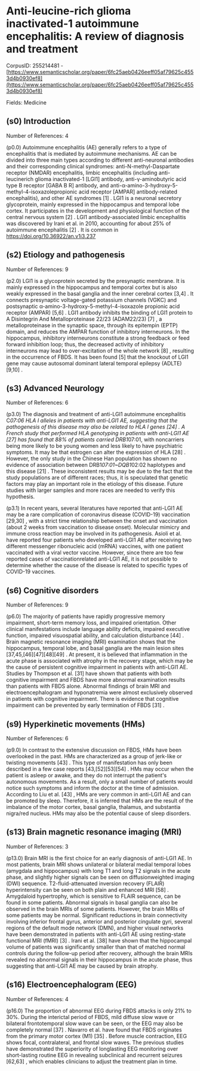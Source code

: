 # Anti-leucine-rich glioma inactivated-1 autoimmune encephalitis: A review of diagnosis and treatment

CorpusID: 255214481 - [https://www.semanticscholar.org/paper/6fc25aeb0426eeff05af79625c4553d4b0930ef8](https://www.semanticscholar.org/paper/6fc25aeb0426eeff05af79625c4553d4b0930ef8)

Fields: Medicine

## (s0) Introduction
Number of References: 4

(p0.0) Autoimmune encephalitis (AE) generally refers to a type of encephalitis that is mediated by autoimmune mechanisms. AE can be divided into three main types according to different anti-neuronal antibodies and their corresponding clinical syndromes: anti-N-methyl-Daspartate receptor (NMDAR) encephalitis, limbic encephalitis (including anti-leucinerich glioma inactivated-1 [LGI1] antibody, anti-γ-aminobutyric acid type B receptor [GABA B R] antibody, and anti-α-amino-3-hydroxy-5-methyl-4-isoxazolepropionic acid receptor [AMPAR] antibody-related encephalitis), and other AE syndromes [1] . LGI1 is a neuronal secretory glycoprotein, mainly expressed in the hippocampus and temporal lobe cortex. It participates in the development and physiological function of the central nervous system [2] . LGI1 antibody-associated limbic encephalitis was discovered by Irani et al. in 2010, accounting for about 25% of autoimmune encephalitis [2] . It is common in https://doi.org/10.36922/an.v1i3.237
## (s2) Etiology and pathogenesis
Number of References: 9

(p2.0) LGI1 is a glycoprotein secreted by the presynaptic membrane. It is mainly expressed in the hippocampus and temporal cortex but is also weakly expressed in the basal ganglia and the inner cerebral cortex [3,4] . It connects presynaptic voltage-gated potassium channels (VGKC) and postsynaptic α-amino-3-hydroxy-5-methyl-4-isoxazole propionic acid receptor (AMPAR) [5,6] . LGI1 antibody inhibits the binding of LGI1 protein to A Disintegrin And Metalloproteinase 22/23 (ADAM22/23) [7] , a metalloproteinase in the synaptic space, through its epitempin (EPTP) domain, and reduces the AMPAR function of inhibitory interneurons. In the hippocampus, inhibitory interneurons constitute a strong feedback or feed forward inhibition loop; thus, the decreased activity of inhibitory interneurons may lead to over-excitation of the whole network [8] , resulting in the occurrence of FBDS. It has been found [5] that the knockout of LGI1 gene may cause autosomal dominant lateral temporal epilepsy (ADLTE) [9,10] .
## (s3) Advanced Neurology
Number of References: 6

(p3.0) The diagnosis and treatment of anti-LGI1 autoimmune encephalitis C*07:06 HLA I alleles in patients with anti-LGI1 AE, suggesting that the pathogenesis of this disease may also be related to HLA I genes [24] . A French study that performed HLA genotyping in patients with anti-LGI1 AE [27] has found that 88% of patients carried DRB1*07:01, with noncarriers being more likely to be young women and less likely to have psychiatric symptoms. It may be that estrogen can alter the expression of HLA [28] . However, the only study in the Chinese Han population has shown no evidence of association between DRB1*07:01~DQB1*02:02 haplotypes and this disease [21] . These inconsistent results may be due to the fact that the study populations are of different races; thus, it is speculated that genetic factors may play an important role in the etiology of this disease. Future studies with larger samples and more races are needed to verify this hypothesis.

(p3.1) In recent years, several literatures have reported that anti-LGI1 AE may be a rare complication of coronavirus disease (COVID-19) vaccination [29,30] , with a strict time relationship between the onset and vaccination (about 2 weeks from vaccination to disease onset). Molecular mimicry and immune cross reaction may be involved in its pathogenesis. Asioli et al. have reported four patients who developed anti-LGI1 AE after receiving two different messenger ribonucleic acid (mRNA) vaccines, with one patient vaccinated with a viral vector vaccine. However, since there are too few reported cases of vaccinationrelated anti-LGI1 AE, it is not possible to determine whether the cause of the disease is related to specific types of COVID-19 vaccines.
## (s6) Cognitive disorders
Number of References: 9

(p6.0) The majority of patients have rapidly progressive memory impairment, short-term memory loss, and impaired orientation. Other clinical manifestations include language ability deficits, impaired executive function, impaired visuospatial ability, and calculation disturbance [44] . Brain magnetic resonance imaging (MRI) examination shows that the hippocampus, temporal lobe, and basal ganglia are the main lesion sites [37,45,[46][47][48][49] . At present, it is believed that inflammation in the acute phase is associated with atrophy in the recovery stage, which may be the cause of persistent cognitive impairment in patients with anti-LGI1 AE. Studies by Thompson et al. [31] have shown that patients with both cognitive impairment and FBDS have more abnormal examination results than patients with FBDS alone. Abnormal findings of brain MRI and electroencephalogram and hyponatremia were almost exclusively observed in patients with cognitive impairment. There is evidence that cognitive impairment can be prevented by early termination of FBDS [31] .
## (s9) Hyperkinetic movements (HMs)
Number of References: 6

(p9.0) In contrast to the extensive discussion on FBDS, HMs have been overlooked in the past. HMs are characterized as a group of jerk-like or twisting movements [43] . This type of manifestation has only been described in a few case reports [43,[52][53][54] . HMs may occur when the patient is asleep or awake, and they do not interrupt the patient's autonomous movements. As a result, only a small number of patients would notice such symptoms and inform the doctor at the time of admission. According to Liu et al. [43] , HMs are very common in anti-LGI1 AE and can be promoted by sleep. Therefore, it is inferred that HMs are the result of the imbalance of the motor cortex, basal ganglia, thalamus, and substantia nigra/red nucleus. HMs may also be the potential cause of sleep disorders.
## (s13) Brain magnetic resonance imaging (MRI)
Number of References: 3

(p13.0) Brain MRI is the first choice for an early diagnosis of anti-LGI1 AE. In most patients, brain MRI shows unilateral or bilateral medial temporal lobes (amygdala and hippocampus) with long T1 and long T2 signals in the acute phase, and slightly higher signals can be seen on diffusionweighted imaging (DWI) sequence. T2-fluid-attenuated inversion recovery (FLAIR) hyperintensity can be seen on both plain and enhanced MRI [58] . Amygdaloid hypertrophy, which is sensitive to FLAIR sequence, can be found in some patients. Abnormal signals in basal ganglia can also be observed in the brain MRIs of some patients. However, the brain MRIs of some patients may be normal. Significant reductions in brain connectivity involving inferior frontal gyrus, anterior and posterior cingulate gyri, several regions of the default mode network (DMN), and higher visual networks have been demonstrated in patients with anti-LGI1 AE using resting-state functional MRI (fMRI) [3] . Irani et al. [38] have shown that the hippocampal volume of patients was significantly smaller than that of matched normal controls during the follow-up period after recovery, although the brain MRIs revealed no abnormal signals in their hippocampus in the acute phase, thus suggesting that anti-LGI1 AE may be caused by brain atrophy.
## (s16) Electroencephalogram (EEG)
Number of References: 4

(p16.0) The proportion of abnormal EEG during FBDS attacks is only 21% to 30%. During the interictal period of FBDS, mild diffuse slow wave or bilateral frontotemporal slow wave can be seen, or the EEG may also be completely normal [37] . Navarro et al. have found that FBDS originates from the primary motor cortex (M1) [35] . Before muscle contraction, EEG shows focal, contralateral, and frontal slow waves. The previous studies have demonstrated the superiority of longlasting EEG monitoring over short-lasting routine EEG in revealing subclinical and recurrent seizures [62,63] , which enables clinicians to adjust the treatment plan in time.
